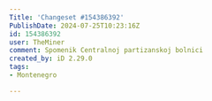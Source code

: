 ```yaml
---
Title: 'Changeset #154386392'
PublishDate: 2024-07-25T10:23:16Z
id: 154386392
user: TheMiner
comment: Spomenik Centralnoj partizanskoj bolnici
created_by: iD 2.29.0
tags:
- Montenegro

---
```

